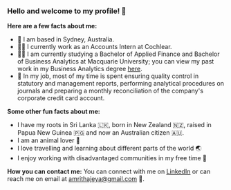 ### Hello and welcome to my profile! 👋 

**Here are a few facts about me:** 
- 📍 I am based in Sydney, Australia.
- 👩‍💼 I currently work as an Accounts Intern at Cochlear.  
- 👩‍🎓 I am currently studying a Bachelor of Applied Finance and Bachelor of Business Analytics at Macquarie University; you can view my past work in my Business Analytics degree [here](https://github.com/amrithajeya/Business-Analytics-Assignments "Amritha's Business Analytics Repository").  
- 💛 In my job, most of my time is spent ensuring quality control in statutory and management reports, performing analytical procedures on journals and preparing a monthly reconciliation of the company's corporate credit card account. 

**Some other fun facts about me:**
- I have my roots in Sri Lanka 🇱🇰, born in New Zealand 🇳🇿, raised in Papua New Guinea 🇵🇬 and now an Australian citizen 🇦🇺. 
- I am an animal lover 🐨 
- I love travelling and learning about different parts of the world 🌏   
- I enjoy working with disadvantaged communities in my free time 💛

**How you can contact me:**
You can connect with me on [LinkedIn](https://www.linkedin.com/in/amrithajeyarathan/ "Amritha's LinkedIn") or can reach me on email at amrithajeya@gmail.com 🙂.  



<!---
amrithajeya/amrithajeya is a ✨ special ✨ repository because its `README.md` (this file) appears on your GitHub profile.
You can click the Preview link to take a look at your changes.
--->
